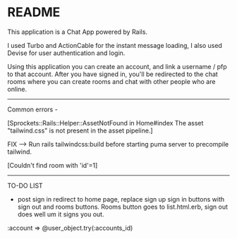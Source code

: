 # README

This application is a Chat App powered by Rails.

I used Turbo and ActionCable for the instant message loading,
I also used Devise for user authentication and login.

Using this application you can create an account, and link a username / pfp to that account.
After you have signed in, you'll be redirected to the chat rooms where you can create rooms and chat with other people who are online.

-----------------------------------------------------------------------------
Common errors - 

[Sprockets::Rails::Helper::AssetNotFound in Home#index
The asset "tailwind.css" is not present in the asset pipeline.]

FIX --> Run rails tailwindcss:build before starting puma server to precompile tailwind. 

[Couldn't find room with 'id'=1]




------------------------------------------------------------------------------
TO-DO LIST

- post sign in redirect to home page, replace sign up sign in buttons with sign out and rooms buttons. Rooms button goes to list.html.erb, sign out does well um it signs you out. 





:account => @user_object.try(:accounts_id)